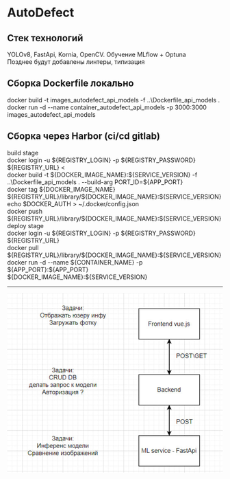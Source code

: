 # AutoDefect
<h2>Стек технологий</h2>
YOLOv8, FastApi, Kornia, OpenCV. Обучение MLflow + Optuna <br>
Позднее будут добавлены линтеры, типизация <br>
<h2>Сборка Dockerfile локально</h2>
docker build -t images_autodefect_api_models -f ..\Dockerfile_api_models . <br>
docker run  -d --name container_autodefect_api_models -p 3000:3000 images_autodefect_api_models <br>

<h2>Сборка через Harbor (ci/cd gitlab) </h2>
build stage <br>
docker login -u ${REGISTRY_LOGIN} -p ${REGISTRY_PASSWORD} ${REGISTRY_URL} <<br>
docker build -t ${DOCKER_IMAGE_NAME}:${SERVICE_VERSION} -f ..\Dockerfile_api_models . --build-arg PORT_ID=${APP_PORT} <br>
docker tag ${DOCKER_IMAGE_NAME} ${REGISTRY_URL}/library/${DOCKER_IMAGE_NAME}:${SERVICE_VERSION} <br>
echo $DOCKER_AUTH > ~/.docker/config.json <br>
docker push ${REGISTRY_URL}/library/${DOCKER_IMAGE_NAME}:${SERVICE_VERSION} <br>
deploy stage <br>
docker login -u ${REGISTRY_LOGIN} -p ${REGISTRY_PASSWORD} ${REGISTRY_URL} <br>
docker pull ${REGISTRY_URL}/library/${DOCKER_IMAGE_NAME}:${SERVICE_VERSION} <br>
docker run  -d --name ${CONTAINER_NAME} -p ${APP_PORT}:${APP_PORT} ${DOCKER_IMAGE_NAME}:${SERVICE_VERSION} <br>
<hr>
<img src="logo.jpg">